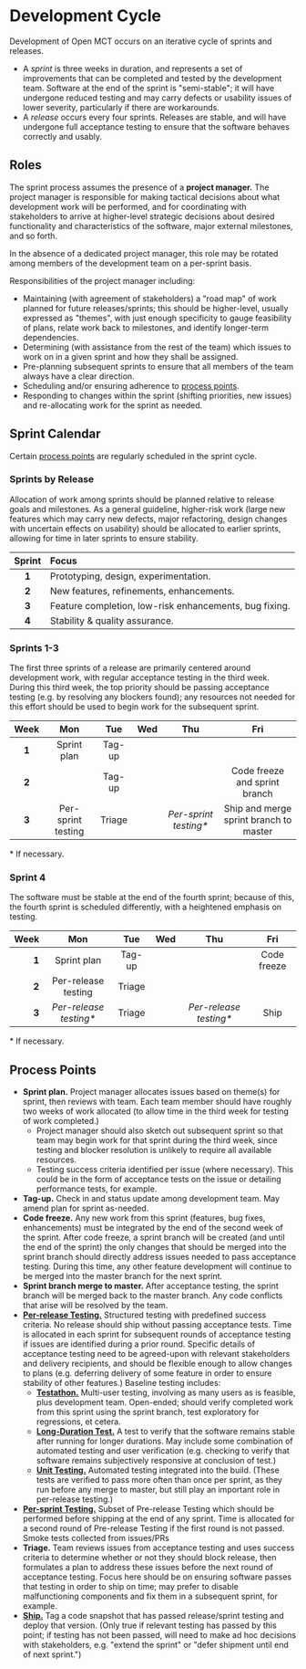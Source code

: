 # Development Cycle

Development of Open MCT occurs on an iterative cycle of
sprints and releases.

* A _sprint_ is three weeks in duration, and represents a
  set of improvements that can be completed and tested by the
  development team. Software at the end of the sprint is
  "semi-stable"; it will have undergone reduced testing and may carry
  defects or usability issues of lower severity, particularly if
  there are workarounds.
* A _release_ occurs every four sprints. Releases are stable, and
  will have undergone full acceptance testing to ensure that the
  software behaves correctly and usably.

## Roles

The sprint process assumes the presence of a __project manager.__
The project manager is responsible for
making tactical decisions about what development work will be
performed, and for coordinating with stakeholders to arrive at
higher-level strategic decisions about desired functionality
and characteristics of the software, major external milestones,
and so forth.

In the absence of a dedicated project manager, this role may be rotated
among members of the development team on a per-sprint basis.

Responsibilities of the project manager including:

* Maintaining (with agreement of stakeholders) a "road map" of work
  planned for future releases/sprints; this should be higher-level,
  usually expressed as "themes",
  with just enough specificity to gauge feasibility of plans,
  relate work back to milestones, and identify longer-term
  dependencies.
* Determining (with assistance from the rest of the team) which
  issues to work on in a given sprint and how they shall be
  assigned.
* Pre-planning subsequent sprints to ensure that all members of the
  team always have a clear direction.
* Scheduling and/or ensuring adherence to
  [process points](#process-points).
* Responding to changes within the sprint (shifting priorities,
  new issues) and re-allocating work for the sprint as needed.

## Sprint Calendar

Certain [process points](#process-points) are regularly scheduled in
the sprint cycle.

### Sprints by Release

Allocation of work among sprints should be planned relative to release
goals and milestones. As a general guideline, higher-risk work (large
new features which may carry new defects, major refactoring, design
changes with uncertain effects on usability) should be allocated to
earlier sprints, allowing for time in later sprints to ensure stability.

| Sprint | Focus                                                   |
|:------:|:--------------------------------------------------------|
| __1__  | Prototyping, design, experimentation.                   |
| __2__  | New features, refinements, enhancements.                |
| __3__  | Feature completion, low-risk enhancements, bug fixing.  |
| __4__  | Stability & quality assurance.                          |

### Sprints 1-3

The first three sprints of a release are primarily centered around
development work, with regular acceptance testing in the third
week. During this third week, the top priority should be passing
acceptance testing (e.g. by resolving any blockers found); any
resources not needed for this effort should be used to begin work
for the subsequent sprint.

| Week  | Mon                       | Tue    | Wed | Thu                          | Fri                                   |
|:-----:|:-------------------------:|:------:|:---:|:----------------------------:|:-------------------------------------:|
| __1__ | Sprint plan               | Tag-up |     |                              |                                       |
| __2__ |                           | Tag-up |     |                              | Code freeze  and sprint branch        |
| __3__ | Per-sprint testing        | Triage |     | _Per-sprint testing*_        | Ship and merge sprint branch to master|

&ast; If necessary.

### Sprint 4

The software must be stable at the end of the fourth sprint; because of
this, the fourth sprint is scheduled differently, with a heightened
emphasis on testing.

| Week   | Mon                       | Tue    | Wed | Thu                          | Fri         |
|-------:|:-------------------------:|:------:|:---:|:----------------------------:|:-----------:|
| __1__  | Sprint plan               | Tag-up |     |                              | Code freeze |
| __2__  | Per-release testing       | Triage |     |                              |             |
| __3__  | _Per-release testing*_    | Triage |     | _Per-release testing*_       | Ship        |

&ast; If necessary.

## Process Points

* __Sprint plan.__ Project manager allocates issues based on
  theme(s) for sprint, then reviews with team. Each team member
  should have roughly two weeks of work allocated (to allow time
  in the third week for testing of work completed.)
  * Project manager should also sketch out subsequent sprint so
    that team may begin work for that sprint during the
    third week, since testing and blocker resolution is unlikely
    to require all available resources.
  * Testing success criteria identified per issue (where necessary). This could be in the form of acceptance tests on the issue or detailing performance tests, for example.
* __Tag-up.__ Check in and status update among development team.
  May amend plan for sprint as-needed.
* __Code freeze.__ Any new work from this sprint
  (features, bug fixes, enhancements) must be integrated by the
  end of the second week of the sprint. After code freeze, a sprint
  branch will be created (and until the end of the sprint) the only 
  changes that should be merged into the sprint branch should 
  directly address issues needed to pass acceptance testing.
  During this time, any other feature development will continue to
  be merged into the master branch for the next sprint.
* __Sprint branch merge to master.__ After acceptance testing, the sprint branch
  will be merged back to the master branch. Any code conflicts that 
  arise will be resolved by the team.
* [__Per-release Testing.__](testing/plan.md#per-release-testing)
  Structured testing with predefined
  success criteria. No release should ship without passing
  acceptance tests. Time is allocated in each sprint for subsequent
  rounds of acceptance testing if issues are identified during a
  prior round. Specific details of acceptance testing need to be
  agreed-upon with relevant stakeholders and delivery recipients,
  and should be flexible enough to allow changes to plans
  (e.g. deferring delivery of some feature in order to ensure
  stability of other features.) Baseline testing includes:
  * [__Testathon.__](testing/plan.md#user-testing)
    Multi-user testing, involving as many users as
    is feasible, plus development team. Open-ended; should verify
    completed work from this sprint using the sprint branch, test 
    exploratory for regressions, et cetera.
  * [__Long-Duration Test.__](testing/plan.md#long-duration-testing) A
    test to verify that the software remains
    stable after running for longer durations. May include some
    combination of automated testing and user verification (e.g.
    checking to verify that software remains subjectively
    responsive at conclusion of test.)
  * [__Unit Testing.__](testing/plan.md#unit-testing)
    Automated testing integrated into the
    build. (These tests are verified to pass more often than once
    per sprint, as they run before any merge to master, but still
    play an important role in per-release testing.)
* [__Per-sprint Testing.__](testing/plan.md#per-sprint-testing)
  Subset of Pre-release Testing
  which should be performed before shipping at the end of any
  sprint. Time is allocated for a second round of
  Pre-release Testing if the first round is not passed. Smoke tests collected from issues/PRs
* __Triage.__ Team reviews issues from acceptance testing and uses
  success criteria to determine whether or not they should block
  release, then formulates a plan to address these issues before
  the next round of acceptance testing. Focus here should be on
  ensuring software passes that testing in order to ship on time;
  may prefer to disable malfunctioning components and fix them
  in a subsequent sprint, for example.
* [__Ship.__](version.md) Tag a code snapshot that has passed release/sprint
  testing and deploy that version. (Only true if relevant
  testing has passed by this point; if testing has not
  been passed, will need to make ad hoc decisions with stakeholders,
  e.g. "extend the sprint" or "defer shipment until end of next
  sprint.")
